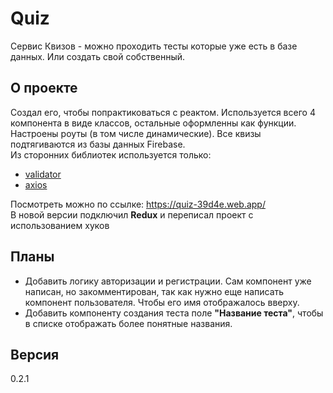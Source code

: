 # Quiz

Сервис Квизов - можно проходить тесты которые уже есть в базе данных. Или создать свой собственный.

## О проекте

Создал его, чтобы попрактиковаться с реактом. Используется всего 4 компонента в виде классов, остальные оформленны как функции.
Настроены роуты (в том числе динамические). Все квизы подтягиваются из базы данных Firebase.  
Из сторонних библиотек используется только:

- [validator](https://www.npmjs.com/package/validator)
- [axios](https://www.npmjs.com/package/axios)

Посмотреть можно по ссылке: https://quiz-39d4e.web.app/  
В новой версии подключил **Redux** и переписал проект с использованием хуков

## Планы

- Добавить логику авторизации и регистрации. Сам компонент уже написан, но закомментирован, так как нужно еще написать компонент пользователя. Чтобы его имя отображалось вверху.
- Добавить компоненту создания теста поле **"Название теста"**, чтобы в списке отображать более понятные названия.

## Версия

0.2.1
